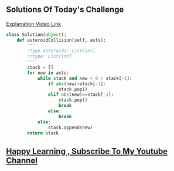 ## Solutions Of Today's Challenge
[Explanation Video Link](#) 
```python 
class Solution(object):
    def asteroidCollision(self, asts):
        """
        :type asteroids: List[int]
        :rtype: List[int]
        """
        stack = []
        for new in asts:
            while stack and new < 0 < stack[-1]:
                if abs(new)>stack[-1]:
                    stack.pop()
                elif abs(new)==stack[-1]:
                    stack.pop()
                    break
                else:
                    break
            else:
                stack.append(new)
        return stack
```

## [Happy Learning , Subscribe To My Youtube Channel](#)


